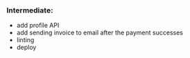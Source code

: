 ### Intermediate:

[//]: # (- customize orders page)
- add profile API
- add sending invoice to email after the payment successes
- linting
- deploy

